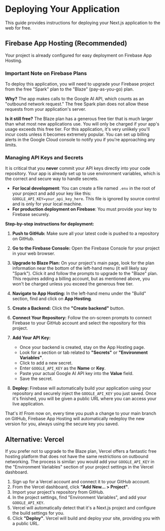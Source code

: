 # Deploying Your Application

This guide provides instructions for deploying your Next.js application to the web for free.

## Firebase App Hosting (Recommended)

Your project is already configured for easy deployment on Firebase App Hosting.

### Important Note on Firebase Plans
To deploy this application, you will need to upgrade your Firebase project from the free "Spark" plan to the "Blaze" (pay-as-you-go) plan.

**Why?** The app makes calls to the Google AI API, which counts as an "outbound network request." The free Spark plan does not allow these requests from your application's server.

**Is it still free?** The Blaze plan has a generous free tier that is much larger than what most new applications use. You will only be charged if your app's usage exceeds this free tier. For this application, it's very unlikely you'll incur costs unless it becomes extremely popular. You can set up billing alerts in the Google Cloud console to notify you if you're approaching any limits.

### Managing API Keys and Secrets

It is critical that you **never** commit your API keys directly into your code repository. Your app is already set up to use environment variables, which is the correct and secure way to handle secrets.

-   **For local development**: You can create a file named `.env` in the root of your project and add your key like this: `GOOGLE_API_KEY=your_api_key_here`. This file is ignored by source control and is only for your local machine.
-   **For production deployment on Firebase**: You must provide your key to Firebase securely.

**Step-by-step instructions for deployment:**

1.  **Push to GitHub:** Make sure all your latest code is pushed to a repository on GitHub.

2.  **Go to the Firebase Console:** Open the Firebase Console for your project in your web browser.

3.  **Upgrade to Blaze Plan:** On your project's main page, look for the plan information near the bottom of the left-hand menu (it will likely say "Spark"). Click it and follow the prompts to upgrade to the "Blaze" plan. This requires adding a billing account, but as mentioned above, you won't be charged unless you exceed the generous free tier.

4.  **Navigate to App Hosting:** In the left-hand menu under the "Build" section, find and click on **App Hosting**.

5.  **Create a Backend:** Click the **"Create backend"** button.

6.  **Connect Your Repository:** Follow the on-screen prompts to connect Firebase to your GitHub account and select the repository for this project.

7.  **Add Your API Key:**
    *   Once your backend is created, stay on the App Hosting page.
    *   Look for a section or tab related to **"Secrets"** or **"Environment Variables"**.
    *   Click to add a new secret.
    *   Enter `GOOGLE_API_KEY` as the **Name** or **Key**.
    *   Paste your actual Google AI API key into the **Value** field.
    *   Save the secret.

8.  **Deploy:** Firebase will automatically build your application using your repository and securely inject the `GOOGLE_API_KEY` you just saved. Once it's finished, you will be given a public URL where you can access your live application.

That's it! From now on, every time you push a change to your main branch on GitHub, Firebase App Hosting will automatically redeploy the new version for you, always using the secure key you saved.

## Alternative: Vercel

If you prefer not to upgrade to the Blaze plan, Vercel offers a fantastic free hosting platform that does not have the same restrictions on outbound networking. The process is similar: you would add your `GOOGLE_API_KEY` in the "Environment Variables" section of your project settings in the Vercel dashboard.

1.  Sign up for a Vercel account and connect it to your GitHub account.
2.  From the Vercel dashboard, click **"Add New... > Project"**.
3.  Import your project's repository from GitHub.
4.  In the project settings, find "Environment Variables", and add your `GOOGLE_API_KEY`.
5.  Vercel will automatically detect that it's a Next.js project and configure the build settings for you.
6.  Click **"Deploy"**. Vercel will build and deploy your site, providing you with a public URL.
